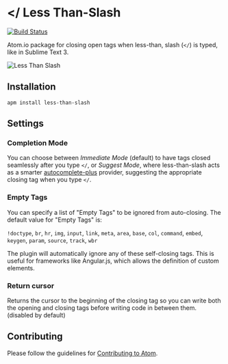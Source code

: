 # </ Less Than-Slash

[![Build Status](https://travis-ci.org/mrhanlon/less-than-slash.png)](https://travis-ci.org/mrhanlon/less-than-slash)

Atom.io package for closing open tags when less-than, slash (`</`) is typed, like in Sublime Text 3.


![Less Than Slash](https://mrhanlon.github.io/images/less-than-slash.gif)

## Installation

`apm install less-than-slash`

## Settings

### Completion Mode

You can choose between _Immediate Mode_ (default) to have tags closed seamlessly after you type `</`, or _Suggest Mode_, where less-than-slash acts as a smarter [autocomplete-plus](https://github.com/atom/autocomplete-plus) provider, suggesting the appropriate closing tag when you type `</`.

### Empty Tags

You can specify a list of "Empty Tags" to be ignored from auto-closing. The default value for "Empty Tags" is:

`!doctype`, `br`, `hr`, `img`, `input`, `link`, `meta`, `area`, `base`, `col`, `command`, `embed`, `keygen`, `param`, `source`, `track`, `wbr`

The plugin will automatically ignore any of these self-closing tags. This is useful for frameworks like Angular.js, which allows the definition of custom elements.

### Return cursor

Returns the cursor to the beginning of the closing tag so you can write both the opening and closing tags before writing code in between them. (disabled by default)

## Contributing

Please follow the guidelines for [Contributing to Atom](https://atom.io/docs/latest/contributing).

